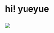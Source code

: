 # hi! yueyue
## ![](https://qgt-style.oss-cn-hangzhou.aliyuncs.com/newcoursep4/g1/g1-2-2/tenor.gif)
